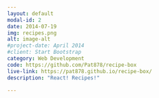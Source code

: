 ```yaml
---
layout: default
modal-id: 2
date: 2014-07-19
img: recipes.png
alt: image-alt
#project-date: April 2014
#client: Start Bootstrap
category: Web Development
code: https://github.com/Pat878/recipe-box
live-link: https://pat878.github.io/recipe-box/
description: "React! Recipes!"

---
```

